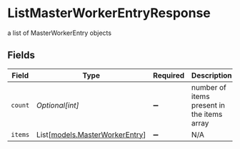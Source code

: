 # ListMasterWorkerEntryResponse

a list of MasterWorkerEntry objects


## Fields

| Field                                                            | Type                                                             | Required                                                         | Description                                                      |
| ---------------------------------------------------------------- | ---------------------------------------------------------------- | ---------------------------------------------------------------- | ---------------------------------------------------------------- |
| `count`                                                          | *Optional[int]*                                                  | :heavy_minus_sign:                                               | number of items present in the items array                       |
| `items`                                                          | List[[models.MasterWorkerEntry](../models/masterworkerentry.md)] | :heavy_minus_sign:                                               | N/A                                                              |
